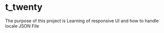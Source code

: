 # t_twenty
The purpose of this project is Learning of responsive UI and how to handle locale JSON File
